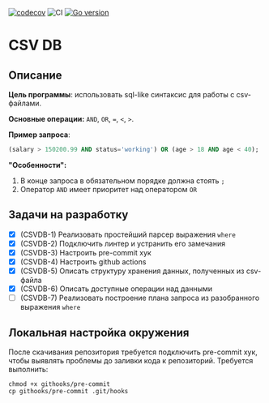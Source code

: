 [![codecov](https://codecov.io/gh/stepan2volkov/csvdb/branch/main/graph/badge.svg?token=CP0CR6QKOE)](https://codecov.io/gh/stepan2volkov/csvdb)
![CI](https://github.com/stepan2volkov/csvdb/actions/workflows/ci.yaml/badge.svg)
[![Go version](https://img.shields.io/github/go-mod/go-version/stepan2volkov/csvdb.svg)](https://github.com/stepan2volkov/csvdb/blob/main/go.mod)
# CSV DB

## Описание

__Цель программы__:  использовать sql-like синтаксис для работы с csv-файлами.

__Основные операции:__ `AND`, `OR`, `=`, `<`, `>`.

__Пример запроса__: 
```sql
(salary > 150200.99 AND status='working') OR (age > 18 AND age < 40);
```

__"Особенности":__
1. В конце запроса в обязательном порядке должна стоять `;`
2. Оператор `AND` имеет приоритет над оператором `OR`

## Задачи на разработку

- [x] \(CSVDB-1) Реализовать простейший парсер выражения `where`
- [x] \(CSVDB-2) Подключить линтер и устранить его замечания
- [x] \(CSVDB-3) Настроить pre-commit хук
- [x] \(CSVDB-4) Настроить github actions
- [x] \(CSVDB-5) Описать структуру хранения данных, полученных из csv-файла
- [x] \(CSVDB-6) Описать доступные операции над данными
- [ ] \(CSVDB-7) Реализовать построение плана запроса из разобранного выражения `where`

## Локальная настройка окружения

После скачивания репозитория требуется подключить pre-commit хук, чтобы выявлять проблемы до заливки кода к репозиторий.
Требуется выполнить:
```
chmod +x githooks/pre-commit
cp githooks/pre-commit .git/hooks
```
